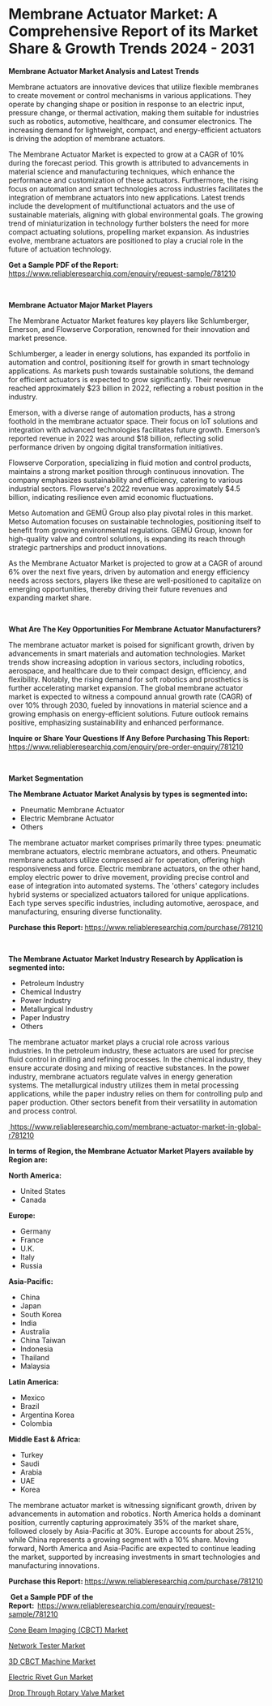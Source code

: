<p><h1>Membrane Actuator Market: A Comprehensive Report of its Market Share & Growth Trends 2024 - 2031</h1></p><p><strong>Membrane Actuator Market Analysis and Latest Trends</strong></p>
<p><p>Membrane actuators are innovative devices that utilize flexible membranes to create movement or control mechanisms in various applications. They operate by changing shape or position in response to an electric input, pressure change, or thermal activation, making them suitable for industries such as robotics, automotive, healthcare, and consumer electronics. The increasing demand for lightweight, compact, and energy-efficient actuators is driving the adoption of membrane actuators.</p><p>The Membrane Actuator Market is expected to grow at a CAGR of 10% during the forecast period. This growth is attributed to advancements in material science and manufacturing techniques, which enhance the performance and customization of these actuators. Furthermore, the rising focus on automation and smart technologies across industries facilitates the integration of membrane actuators into new applications. Latest trends include the development of multifunctional actuators and the use of sustainable materials, aligning with global environmental goals. The growing trend of miniaturization in technology further bolsters the need for more compact actuating solutions, propelling market expansion. As industries evolve, membrane actuators are positioned to play a crucial role in the future of actuation technology.</p></p>
<p><strong>Get a Sample PDF of the Report:&nbsp;</strong> <a href="https://www.reliableresearchiq.com/enquiry/request-sample/781210?utm_campaign=1123&utm_medium=2&utm_source=Github&utm_content=ia&utm_term=15102024&utm_id=membrane-actuator">https://www.reliableresearchiq.com/enquiry/request-sample/781210</a></p>
<p>&nbsp;</p>
<p><strong>Membrane Actuator Major Market Players</strong></p>
<p><p>The Membrane Actuator Market features key players like Schlumberger, Emerson, and Flowserve Corporation, renowned for their innovation and market presence. </p><p>Schlumberger, a leader in energy solutions, has expanded its portfolio in automation and control, positioning itself for growth in smart technology applications. As markets push towards sustainable solutions, the demand for efficient actuators is expected to grow significantly. Their revenue reached approximately $23 billion in 2022, reflecting a robust position in the industry.</p><p>Emerson, with a diverse range of automation products, has a strong foothold in the membrane actuator space. Their focus on IoT solutions and integration with advanced technologies facilitates future growth. Emerson’s reported revenue in 2022 was around $18 billion, reflecting solid performance driven by ongoing digital transformation initiatives.</p><p>Flowserve Corporation, specializing in fluid motion and control products, maintains a strong market position through continuous innovation. The company emphasizes sustainability and efficiency, catering to various industrial sectors. Flowserve's 2022 revenue was approximately $4.5 billion, indicating resilience even amid economic fluctuations.</p><p>Metso Automation and GEMÜ Group also play pivotal roles in this market. Metso Automation focuses on sustainable technologies, positioning itself to benefit from growing environmental regulations. GEMÜ Group, known for high-quality valve and control solutions, is expanding its reach through strategic partnerships and product innovations.</p><p>As the Membrane Actuator Market is projected to grow at a CAGR of around 6% over the next five years, driven by automation and energy efficiency needs across sectors, players like these are well-positioned to capitalize on emerging opportunities, thereby driving their future revenues and expanding market share.</p></p>
<p>&nbsp;</p>
<p><strong>What Are The Key Opportunities For Membrane Actuator Manufacturers?</strong></p>
<p><p>The membrane actuator market is poised for significant growth, driven by advancements in smart materials and automation technologies. Market trends show increasing adoption in various sectors, including robotics, aerospace, and healthcare due to their compact design, efficiency, and flexibility. Notably, the rising demand for soft robotics and prosthetics is further accelerating market expansion. The global membrane actuator market is expected to witness a compound annual growth rate (CAGR) of over 10% through 2030, fueled by innovations in material science and a growing emphasis on energy-efficient solutions. Future outlook remains positive, emphasizing sustainability and enhanced performance.</p></p>
<p><strong>Inquire or Share Your Questions If Any Before Purchasing This Report:</strong> <a href="https://www.reliableresearchiq.com/enquiry/pre-order-enquiry/781210?utm_campaign=1123&utm_medium=2&utm_source=Github&utm_content=ia&utm_term=15102024&utm_id=membrane-actuator">https://www.reliableresearchiq.com/enquiry/pre-order-enquiry/781210</a></p>
<p>&nbsp;</p>
<p><strong>Market Segmentation</strong></p>
<p><strong>The Membrane Actuator Market Analysis by types is segmented into:</strong></p>
<p><ul><li>Pneumatic Membrane Actuator</li><li>Electric Membrane Actuator</li><li>Others</li></ul></p>
<p><p>The membrane actuator market comprises primarily three types: pneumatic membrane actuators, electric membrane actuators, and others. Pneumatic membrane actuators utilize compressed air for operation, offering high responsiveness and force. Electric membrane actuators, on the other hand, employ electric power to drive movement, providing precise control and ease of integration into automated systems. The 'others' category includes hybrid systems or specialized actuators tailored for unique applications. Each type serves specific industries, including automotive, aerospace, and manufacturing, ensuring diverse functionality.</p></p>
<p><strong>Purchase this Report:&nbsp;</strong><a href="https://www.reliableresearchiq.com/purchase/781210?utm_campaign=1123&utm_medium=2&utm_source=Github&utm_content=ia&utm_term=15102024&utm_id=membrane-actuator">https://www.reliableresearchiq.com/purchase/781210</a></p>
<p>&nbsp;</p>
<p><strong>The Membrane Actuator Market Industry Research by Application is segmented into:</strong></p>
<p><ul><li>Petroleum Industry</li><li>Chemical Industry</li><li>Power Industry</li><li>Metallurgical Industry</li><li>Paper Industry</li><li>Others</li></ul></p>
<p><p>The membrane actuator market plays a crucial role across various industries. In the petroleum industry, these actuators are used for precise fluid control in drilling and refining processes. In the chemical industry, they ensure accurate dosing and mixing of reactive substances. In the power industry, membrane actuators regulate valves in energy generation systems. The metallurgical industry utilizes them in metal processing applications, while the paper industry relies on them for controlling pulp and paper production. Other sectors benefit from their versatility in automation and process control.</p></p>
<p><a href="https://www.reliableresearchiq.com/membrane-actuator-market-in-global-r781210?utm_campaign=1123&utm_medium=2&utm_source=Github&utm_content=ia&utm_term=15102024&utm_id=membrane-actuator">&nbsp;https://www.reliableresearchiq.com/membrane-actuator-market-in-global-r781210</a></p>
<p><strong>In terms of Region, the Membrane Actuator Market Players available by Region are:</strong></p>
<p>
    <p> <strong> North America: </strong>
        <ul>
            <li>United States</li>
            <li>Canada</li>
        </ul>
        </p> 
    <p> <strong> Europe: </strong>
        <ul>
            <li>Germany</li>
            <li>France</li>
            <li>U.K.</li>
            <li>Italy</li>
            <li>Russia</li>
        </ul>
        </p> 
    <p> <strong> Asia-Pacific: </strong>
        <ul>
            <li>China</li>
            <li>Japan</li>
            <li>South Korea</li>
            <li>India</li>
            <li>Australia</li>
            <li>China Taiwan</li>
            <li>Indonesia</li>
            <li>Thailand</li>
            <li>Malaysia</li>
        </ul>
        </p> 
    <p> <strong> Latin America: </strong>
        <ul>
            <li>Mexico</li>
            <li>Brazil</li>
            <li>Argentina Korea</li>
            <li>Colombia</li>
        </ul>
        </p> 
    <p> <strong> Middle East & Africa: </strong>
        <ul>
            <li>Turkey</li>
            <li>Saudi</li>
            <li>Arabia</li>
            <li>UAE</li>
            <li>Korea</li>
        </ul>
    </p>
    </p>
<p><p>The membrane actuator market is witnessing significant growth, driven by advancements in automation and robotics. North America holds a dominant position, currently capturing approximately 35% of the market share, followed closely by Asia-Pacific at 30%. Europe accounts for about 25%, while China represents a growing segment with a 10% share. Moving forward, North America and Asia-Pacific are expected to continue leading the market, supported by increasing investments in smart technologies and manufacturing innovations.</p></p>
<p><strong>Purchase this Report: </strong><a href="https://www.reliableresearchiq.com/purchase/781210?utm_campaign=1123&utm_medium=2&utm_source=Github&utm_content=ia&utm_term=15102024&utm_id=membrane-actuator">https://www.reliableresearchiq.com/purchase/781210</a></p>
<p>&nbsp;<strong>Get a Sample PDF of the Report:&nbsp;&nbsp;</strong><a href="https://www.reliableresearchiq.com/enquiry/request-sample/781210?utm_campaign=1123&utm_medium=2&utm_source=Github&utm_content=ia&utm_term=15102024&utm_id=membrane-actuator">https://www.reliableresearchiq.com/enquiry/request-sample/781210</a></p>
<p><strong></strong></p>
<p><p><a href="https://www.linkedin.com/pulse/emerging-cone-beam-imaging-cbct-market-opportunities-c65af?trk=public_post_embed_feed-article-content&utm_campaign=1123&utm_medium=2&utm_source=Github&utm_content=ia&utm_term=15102024&utm_id=membrane-actuator">Cone Beam Imaging (CBCT) Market</a></p><p><a href="https://issuu.com/reportprime-2/docs/network-tester-market-size-2030.ppt_ad3e47abbd3c00?utm_campaign=1123&utm_medium=2&utm_source=Github&utm_content=ia&utm_term=15102024&utm_id=membrane-actuator">Network Tester Market</a></p><p><a href="https://www.linkedin.com/pulse/comprehensive-3d-cbct-machine-market-report-regional-4qsif?trk=public_post_embed_feed-article-content&utm_campaign=1123&utm_medium=2&utm_source=Github&utm_content=ia&utm_term=15102024&utm_id=membrane-actuator">3D CBCT Machine Market</a></p><p><a href="https://issuu.com/reportprime-2/docs/electric-rivet-gun-market-size-2030_0f6b0269591ac0?utm_campaign=1123&utm_medium=2&utm_source=Github&utm_content=ia&utm_term=15102024&utm_id=membrane-actuator">Electric Rivet Gun Market</a></p><p><a href="https://github.com/brittroma9i/Market-Research-Report-List-1/blob/main/drop-through-rotary-valve-market.md?utm_campaign=1123&utm_medium=2&utm_source=Github&utm_content=ia&utm_term=15102024&utm_id=membrane-actuator">Drop Through Rotary Valve Market</a></p></p>
